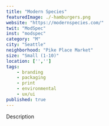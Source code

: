 ```yaml
---
title: "Modern Species"
featuredImage: ./-hamburgers.png
website: "https://modernspecies.com/"
twit: "ModSpec"
inst: "modspec"
category: "M"
city: "Seattle"
neighborhood: "Pike Place Market"
size: "Small (1-10)"
location: ['','']
tags:
    - branding
    - packaging
    - print
    - environmental
    - ux/ui
published: true
---
```


Description
